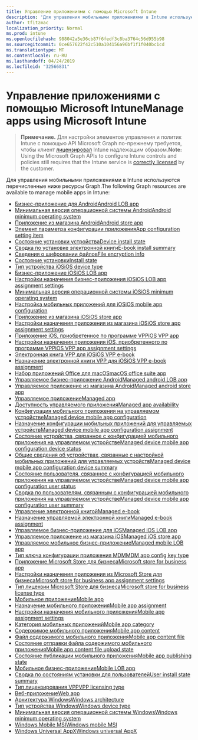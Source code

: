 ```yaml
---
title: Управление приложениями с помощью Microsoft Intune
description: 'Для управления мобильными приложениями в Intune используются перечисленные ниже ресурсы Graph.  '
author: tfitzmac
localization_priority: Normal
ms.prod: intune
ms.openlocfilehash: 988042a5e36cb87f6fedf3c8ba3764c56d955b98
ms.sourcegitcommit: 0ce657622f42c510a104156a96bf1f1f040bc1cd
ms.translationtype: MT
ms.contentlocale: ru-RU
ms.lasthandoff: 04/24/2019
ms.locfileid: "32566831"
---
```

# <a name="manage-apps-using-microsoft-intune"></a><span data-ttu-id="02646-103">Управление приложениями с помощью Microsoft Intune</span><span class="sxs-lookup"><span data-stu-id="02646-103">Manage apps using Microsoft Intune</span></span>

> <span data-ttu-id="02646-104">**Примечание.** Для настройки элементов управления и политик Intune с помощью API Microsoft Graph по-прежнему требуется, чтобы клиент [лицензировал](https://www.microsoft.com/en-us/cloud-platform/microsoft-intune-pricing) Intune надлежащим образом.</span><span class="sxs-lookup"><span data-stu-id="02646-104">**Note:** Using the Microsoft Graph APIs to configure Intune controls and policies still requires that the Intune service is [correctly licensed](https://www.microsoft.com/en-us/cloud-platform/microsoft-intune-pricing) by the customer.</span></span>

<span data-ttu-id="02646-105">Для управления мобильными приложениями в Intune используются перечисленные ниже ресурсы Graph.</span><span class="sxs-lookup"><span data-stu-id="02646-105">The following Graph resources are available to manage mobile apps in Intune:</span></span>  

- [<span data-ttu-id="02646-106">Бизнес-приложение для Android</span><span class="sxs-lookup"><span data-stu-id="02646-106">Android LOB app</span></span>](intune-apps-androidlobapp.md)
- [<span data-ttu-id="02646-107">Минимальная версия операционной системы Android</span><span class="sxs-lookup"><span data-stu-id="02646-107">Android minimum operating system</span></span>](intune-apps-androidminimumoperatingsystem.md)
- [<span data-ttu-id="02646-108">Приложение из магазина Android</span><span class="sxs-lookup"><span data-stu-id="02646-108">Android store app</span></span>](intune-apps-androidstoreapp.md)
- [<span data-ttu-id="02646-109">Элемент параметра конфигурации приложения</span><span class="sxs-lookup"><span data-stu-id="02646-109">App configuration setting item</span></span>](intune-apps-appconfigurationsettingitem.md)
- [<span data-ttu-id="02646-110">Состояние установки устройства</span><span class="sxs-lookup"><span data-stu-id="02646-110">Device install state</span></span>](intune-books-deviceinstallstate.md)
- [<span data-ttu-id="02646-111">Сводка по установке электронной книги</span><span class="sxs-lookup"><span data-stu-id="02646-111">E-book install summary</span></span>](intune-books-ebookinstallsummary.md)
- [<span data-ttu-id="02646-112">Сведения о шифровании файлов</span><span class="sxs-lookup"><span data-stu-id="02646-112">File encryption info</span></span>](intune-apps-fileencryptioninfo.md)
- [<span data-ttu-id="02646-113">Состояние установки</span><span class="sxs-lookup"><span data-stu-id="02646-113">Install state</span></span>](intune-books-installstate.md)
- [<span data-ttu-id="02646-114">Тип устройства iOS</span><span class="sxs-lookup"><span data-stu-id="02646-114">iOS device type</span></span>](intune-apps-iosdevicetype.md)
- [<span data-ttu-id="02646-115">Бизнес-приложение iOS</span><span class="sxs-lookup"><span data-stu-id="02646-115">iOS LOB app</span></span>](intune-apps-ioslobapp.md)
- [<span data-ttu-id="02646-116">Настройки назначения бизнес-приложения iOS</span><span class="sxs-lookup"><span data-stu-id="02646-116">iOS LOB app assignment settings</span></span>](intune-apps-ioslobappassignmentsettings.md)
- [<span data-ttu-id="02646-117">Минимальная версия операционной системы iOS</span><span class="sxs-lookup"><span data-stu-id="02646-117">iOS minimum operating system</span></span>](intune-apps-iosminimumoperatingsystem.md)
- [<span data-ttu-id="02646-118">Настройка мобильных приложений для iOS</span><span class="sxs-lookup"><span data-stu-id="02646-118">iOS mobile app configuration</span></span>](intune-apps-iosmobileappconfiguration.md)
- [<span data-ttu-id="02646-119">Приложение из магазина iOS</span><span class="sxs-lookup"><span data-stu-id="02646-119">iOS store app</span></span>](intune-apps-iosstoreapp.md)
- [<span data-ttu-id="02646-120">Настройки назначения приложения из магазина iOS</span><span class="sxs-lookup"><span data-stu-id="02646-120">iOS store app assignment settings</span></span>](intune-apps-iosstoreappassignmentsettings.md)
- [<span data-ttu-id="02646-121">Приложение iOS, приобретенное по программе VPP</span><span class="sxs-lookup"><span data-stu-id="02646-121">iOS VPP app</span></span>](intune-apps-iosvppapp.md)
- [<span data-ttu-id="02646-122">Настройки назначения приложения iOS, приобретенного по программе VPP</span><span class="sxs-lookup"><span data-stu-id="02646-122">iOS VPP app assignment settings</span></span>](intune-apps-iosvppappassignmentsettings.md)
- [<span data-ttu-id="02646-123">Электронная книга VPP для iOS</span><span class="sxs-lookup"><span data-stu-id="02646-123">iOS VPP e-book</span></span>](intune-books-iosvppebook.md)
- [<span data-ttu-id="02646-124">Назначение электронной книги VPP для iOS</span><span class="sxs-lookup"><span data-stu-id="02646-124">iOS VPP e-book assignment</span></span>](intune-books-iosvppebookassignment.md)
- [<span data-ttu-id="02646-125">Набор приложений Office для macOS</span><span class="sxs-lookup"><span data-stu-id="02646-125">macOS office suite app</span></span>](intune-apps-macosofficesuiteapp.md)
- [<span data-ttu-id="02646-126">Управляемое бизнес-приложение Android</span><span class="sxs-lookup"><span data-stu-id="02646-126">Managed android LOB app</span></span>](intune-apps-managedandroidlobapp.md)
- [<span data-ttu-id="02646-127">Управляемое приложение из магазина Android</span><span class="sxs-lookup"><span data-stu-id="02646-127">Managed android store app</span></span>](intune-apps-managedandroidstoreapp.md)
- [<span data-ttu-id="02646-128">Управляемое приложение</span><span class="sxs-lookup"><span data-stu-id="02646-128">Managed app</span></span>](intune-apps-managedapp.md)
- [<span data-ttu-id="02646-129">Доступность управляемого приложения</span><span class="sxs-lookup"><span data-stu-id="02646-129">Managed app availability</span></span>](intune-apps-managedappavailability.md)
- [<span data-ttu-id="02646-130">Конфигурация мобильного приложения на управляемом устройстве</span><span class="sxs-lookup"><span data-stu-id="02646-130">Managed device mobile app configuration</span></span>](intune-apps-manageddevicemobileappconfiguration.md)
- [<span data-ttu-id="02646-131">Назначение конфигурации мобильных приложений для управляемых устройств</span><span class="sxs-lookup"><span data-stu-id="02646-131">Managed device mobile app configuration assignment</span></span>](intune-apps-manageddevicemobileappconfigurationassignment.md)
- [<span data-ttu-id="02646-132">Состояние устройства, связанное с конфигурацией мобильного приложения на управляемом устройстве</span><span class="sxs-lookup"><span data-stu-id="02646-132">Managed device mobile app configuration device status</span></span>](intune-apps-manageddevicemobileappconfigurationdevicestatus.md)
- [<span data-ttu-id="02646-133">Общие сведения об устройствах, связанные с настройкой мобильных приложений для управляемых устройств</span><span class="sxs-lookup"><span data-stu-id="02646-133">Managed device mobile app configuration device summary</span></span>](intune-apps-manageddevicemobileappconfigurationdevicesummary.md)
- [<span data-ttu-id="02646-134">Состояние пользователя, связанное с конфигурацией мобильного приложения на управляемом устройстве</span><span class="sxs-lookup"><span data-stu-id="02646-134">Managed device mobile app configuration user status</span></span>](intune-apps-manageddevicemobileappconfigurationuserstatus.md)
- [<span data-ttu-id="02646-135">Сводка по пользователям, связанным с конфигурацией мобильного приложения на управляемом устройстве</span><span class="sxs-lookup"><span data-stu-id="02646-135">Managed device mobile app configuration user summary</span></span>](intune-apps-manageddevicemobileappconfigurationusersummary.md)
- [<span data-ttu-id="02646-136">Управление электронной книгой</span><span class="sxs-lookup"><span data-stu-id="02646-136">Managed e-book</span></span>](intune-books-managedebook.md)
- [<span data-ttu-id="02646-137">Назначение управляемой электронной книги</span><span class="sxs-lookup"><span data-stu-id="02646-137">Managed e-book assignment</span></span>](intune-books-managedebookassignment.md)
- [<span data-ttu-id="02646-138">Управляемое бизнес-приложение для iOS</span><span class="sxs-lookup"><span data-stu-id="02646-138">Managed iOS LOB app</span></span>](intune-apps-managedioslobapp.md)
- [<span data-ttu-id="02646-139">Управляемое приложение из магазина iOS</span><span class="sxs-lookup"><span data-stu-id="02646-139">Managed iOS store app</span></span>](intune-apps-managediosstoreapp.md)
- [<span data-ttu-id="02646-140">Управляемое мобильное бизнес-приложение</span><span class="sxs-lookup"><span data-stu-id="02646-140">Managed mobile LOB app</span></span>](intune-apps-managedmobilelobapp.md)
- [<span data-ttu-id="02646-141">Тип ключа конфигурации приложения MDM</span><span class="sxs-lookup"><span data-stu-id="02646-141">MDM app config key type</span></span>](intune-apps-mdmappconfigkeytype.md)
- [<span data-ttu-id="02646-142">Приложение Microsoft Store для бизнеса</span><span class="sxs-lookup"><span data-stu-id="02646-142">Microsoft store for business app</span></span>](intune-apps-microsoftstoreforbusinessapp.md)
- [<span data-ttu-id="02646-143">Настройки назначения приложения из Microsoft Store для бизнеса</span><span class="sxs-lookup"><span data-stu-id="02646-143">Microsoft store for business app assignment settings</span></span>](intune-apps-microsoftstoreforbusinessappassignmentsettings.md)
- [<span data-ttu-id="02646-144">Тип лицензии Microsoft Store для бизнеса</span><span class="sxs-lookup"><span data-stu-id="02646-144">Microsoft store for business license type</span></span>](intune-apps-microsoftstoreforbusinesslicensetype.md)
- [<span data-ttu-id="02646-145">Мобильное приложение</span><span class="sxs-lookup"><span data-stu-id="02646-145">Mobile app</span></span>](intune-apps-mobileapp.md)
- [<span data-ttu-id="02646-146">Назначение мобильного приложения</span><span class="sxs-lookup"><span data-stu-id="02646-146">Mobile app assignment</span></span>](intune-apps-mobileappassignment.md)
- [<span data-ttu-id="02646-147">Настройки назначения мобильного приложения</span><span class="sxs-lookup"><span data-stu-id="02646-147">Mobile app assignment settings</span></span>](intune-apps-mobileappassignmentsettings.md)
- [<span data-ttu-id="02646-148">Категория мобильных приложений</span><span class="sxs-lookup"><span data-stu-id="02646-148">Mobile app category</span></span>](intune-apps-mobileappcategory.md)
- [<span data-ttu-id="02646-149">Содержимое мобильного приложения</span><span class="sxs-lookup"><span data-stu-id="02646-149">Mobile app content</span></span>](intune-apps-mobileappcontent.md)
- [<span data-ttu-id="02646-150">Файл содержимого мобильного приложения</span><span class="sxs-lookup"><span data-stu-id="02646-150">Mobile app content file</span></span>](intune-apps-mobileappcontentfile.md)
- [<span data-ttu-id="02646-151">Состояние отправки файла содержимого мобильного приложения</span><span class="sxs-lookup"><span data-stu-id="02646-151">Mobile app content file upload state</span></span>](intune-apps-mobileappcontentfileuploadstate.md)
- [<span data-ttu-id="02646-152">Состояние публикации мобильного приложения</span><span class="sxs-lookup"><span data-stu-id="02646-152">Mobile app publishing state</span></span>](intune-apps-mobileapppublishingstate.md)
- [<span data-ttu-id="02646-153">Мобильное бизнес-приложение</span><span class="sxs-lookup"><span data-stu-id="02646-153">Mobile LOB app</span></span>](intune-apps-mobilelobapp.md)
- [<span data-ttu-id="02646-154">Сводка по состояниям установки для пользователей</span><span class="sxs-lookup"><span data-stu-id="02646-154">User install state summary</span></span>](intune-books-userinstallstatesummary.md)
- [<span data-ttu-id="02646-155">Тип лицензирования VPP</span><span class="sxs-lookup"><span data-stu-id="02646-155">VPP licensing type</span></span>](intune-apps-vpplicensingtype.md)
- [<span data-ttu-id="02646-156">Веб-приложение</span><span class="sxs-lookup"><span data-stu-id="02646-156">Web app</span></span>](intune-apps-webapp.md)
- [<span data-ttu-id="02646-157">Архитектура Windows</span><span class="sxs-lookup"><span data-stu-id="02646-157">Windows architecture</span></span>](intune-apps-windowsarchitecture.md)
- [<span data-ttu-id="02646-158">Тип устройства Windows</span><span class="sxs-lookup"><span data-stu-id="02646-158">Windows device type</span></span>](intune-apps-windowsdevicetype.md)
- [<span data-ttu-id="02646-159">Минимальная версия операционной системы Windows</span><span class="sxs-lookup"><span data-stu-id="02646-159">Windows minimum operating system</span></span>](intune-apps-windowsminimumoperatingsystem.md)
- [<span data-ttu-id="02646-160">Windows Mobile MSI</span><span class="sxs-lookup"><span data-stu-id="02646-160">Windows mobile MSI</span></span>](intune-apps-windowsmobilemsi.md)
- [<span data-ttu-id="02646-161">Windows Universal AppX</span><span class="sxs-lookup"><span data-stu-id="02646-161">Windows universal AppX</span></span>](intune-apps-windowsuniversalappx.md)
